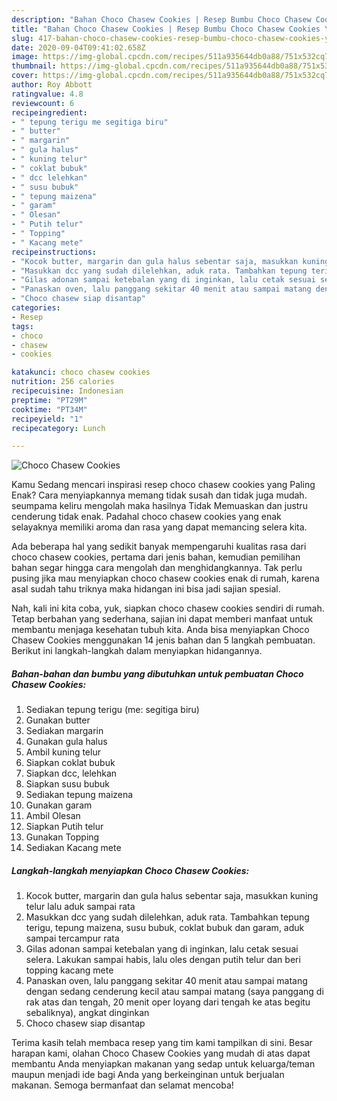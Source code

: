 ```yaml
---
description: "Bahan Choco Chasew Cookies | Resep Bumbu Choco Chasew Cookies Yang Enak Dan Lezat"
title: "Bahan Choco Chasew Cookies | Resep Bumbu Choco Chasew Cookies Yang Enak Dan Lezat"
slug: 417-bahan-choco-chasew-cookies-resep-bumbu-choco-chasew-cookies-yang-enak-dan-lezat
date: 2020-09-04T09:41:02.658Z
image: https://img-global.cpcdn.com/recipes/511a935644db0a88/751x532cq70/choco-chasew-cookies-foto-resep-utama.jpg
thumbnail: https://img-global.cpcdn.com/recipes/511a935644db0a88/751x532cq70/choco-chasew-cookies-foto-resep-utama.jpg
cover: https://img-global.cpcdn.com/recipes/511a935644db0a88/751x532cq70/choco-chasew-cookies-foto-resep-utama.jpg
author: Roy Abbott
ratingvalue: 4.8
reviewcount: 6
recipeingredient:
- " tepung terigu me segitiga biru"
- " butter"
- " margarin"
- " gula halus"
- " kuning telur"
- " coklat bubuk"
- " dcc lelehkan"
- " susu bubuk"
- " tepung maizena"
- " garam"
- " Olesan"
- " Putih telur"
- " Topping"
- " Kacang mete"
recipeinstructions:
- "Kocok butter, margarin dan gula halus sebentar saja, masukkan kuning telur lalu aduk sampai rata"
- "Masukkan dcc yang sudah dilelehkan, aduk rata. Tambahkan tepung terigu, tepung maizena, susu bubuk, coklat bubuk dan garam, aduk sampai tercampur rata"
- "Gilas adonan sampai ketebalan yang di inginkan, lalu cetak sesuai selera. Lakukan sampai habis, lalu oles dengan putih telur dan beri topping kacang mete"
- "Panaskan oven, lalu panggang sekitar 40 menit atau sampai matang dengan sedang cenderung kecil atau sampai matang (saya panggang di rak atas dan tengah, 20 menit oper loyang dari tengah ke atas begitu sebaliknya), angkat dinginkan"
- "Choco chasew siap disantap"
categories:
- Resep
tags:
- choco
- chasew
- cookies

katakunci: choco chasew cookies 
nutrition: 256 calories
recipecuisine: Indonesian
preptime: "PT29M"
cooktime: "PT34M"
recipeyield: "1"
recipecategory: Lunch

---
```



![Choco Chasew Cookies](https://img-global.cpcdn.com/recipes/511a935644db0a88/751x532cq70/choco-chasew-cookies-foto-resep-utama.jpg)

Kamu Sedang mencari inspirasi resep choco chasew cookies yang Paling Enak? Cara menyiapkannya memang tidak susah dan tidak juga mudah. seumpama keliru mengolah maka hasilnya Tidak Memuaskan dan justru cenderung tidak enak. Padahal choco chasew cookies yang enak selayaknya memiliki aroma dan rasa yang dapat memancing selera kita.



Ada beberapa hal yang sedikit banyak mempengaruhi kualitas rasa dari choco chasew cookies, pertama dari jenis bahan, kemudian pemilihan bahan segar hingga cara mengolah dan menghidangkannya. Tak perlu pusing jika mau menyiapkan choco chasew cookies enak di rumah, karena asal sudah tahu triknya maka hidangan ini bisa jadi sajian spesial.


Nah, kali ini kita coba, yuk, siapkan choco chasew cookies sendiri di rumah. Tetap berbahan yang sederhana, sajian ini dapat memberi manfaat untuk membantu menjaga kesehatan tubuh kita. Anda bisa menyiapkan Choco Chasew Cookies menggunakan 14 jenis bahan dan 5 langkah pembuatan. Berikut ini langkah-langkah dalam menyiapkan hidangannya.

<!--inarticleads1-->

##### Bahan-bahan dan bumbu yang dibutuhkan untuk pembuatan Choco Chasew Cookies:

1. Sediakan  tepung terigu (me: segitiga biru)
1. Gunakan  butter
1. Sediakan  margarin
1. Gunakan  gula halus
1. Ambil  kuning telur
1. Siapkan  coklat bubuk
1. Siapkan  dcc, lelehkan
1. Siapkan  susu bubuk
1. Sediakan  tepung maizena
1. Gunakan  garam
1. Ambil  Olesan
1. Siapkan  Putih telur
1. Gunakan  Topping
1. Sediakan  Kacang mete




<!--inarticleads2-->

##### Langkah-langkah menyiapkan Choco Chasew Cookies:

1. Kocok butter, margarin dan gula halus sebentar saja, masukkan kuning telur lalu aduk sampai rata
1. Masukkan dcc yang sudah dilelehkan, aduk rata. Tambahkan tepung terigu, tepung maizena, susu bubuk, coklat bubuk dan garam, aduk sampai tercampur rata
1. Gilas adonan sampai ketebalan yang di inginkan, lalu cetak sesuai selera. Lakukan sampai habis, lalu oles dengan putih telur dan beri topping kacang mete
1. Panaskan oven, lalu panggang sekitar 40 menit atau sampai matang dengan sedang cenderung kecil atau sampai matang (saya panggang di rak atas dan tengah, 20 menit oper loyang dari tengah ke atas begitu sebaliknya), angkat dinginkan
1. Choco chasew siap disantap




Terima kasih telah membaca resep yang tim kami tampilkan di sini. Besar harapan kami, olahan Choco Chasew Cookies yang mudah di atas dapat membantu Anda menyiapkan makanan yang sedap untuk keluarga/teman maupun menjadi ide bagi Anda yang berkeinginan untuk berjualan makanan. Semoga bermanfaat dan selamat mencoba!
